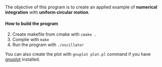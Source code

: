 The objective of this program is to create an applied example of **numerical integration** with **uniform circular motion**. 

#### How to build the program
2. Create makefile from cmake with `cmake .`
3. Complie with `make`
4. Run the program with `./oscillator`

You can also create the plot with `gnuplot plot.pl` command if you have [gnuplot](http://www.gnuplot.info/) installed.
